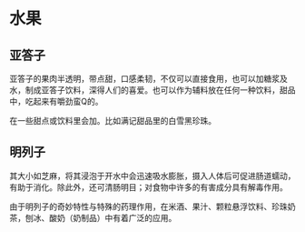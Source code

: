 # 水果
## 亚答子
亚答子的果肉半透明，带点甜，口感柔韧，不仅可以直接食用，也可以加糖浆及水，制成亚答子饮料，深得人们的喜爱。也可以作为辅料放在任何一种饮料，甜品中，吃起来有嚼劲蛮Q的。

在一些甜点或饮料里会加。比如满记甜品里的白雪黑珍珠。

## 明列子
其大小如芝麻，将其浸泡于开水中会迅速吸水膨胀，摄入人体后可促进肠道蠕动，有助于消化。除此外，还可清肠明目；对食物中许多的有害成分具有解毒作用。

由于明列子的奇妙特性与特殊的药理作用，在米酒、果汁、颗粒悬浮饮料、珍珠奶茶，刨冰、酸奶（奶制品）中有着广泛的应用。 　